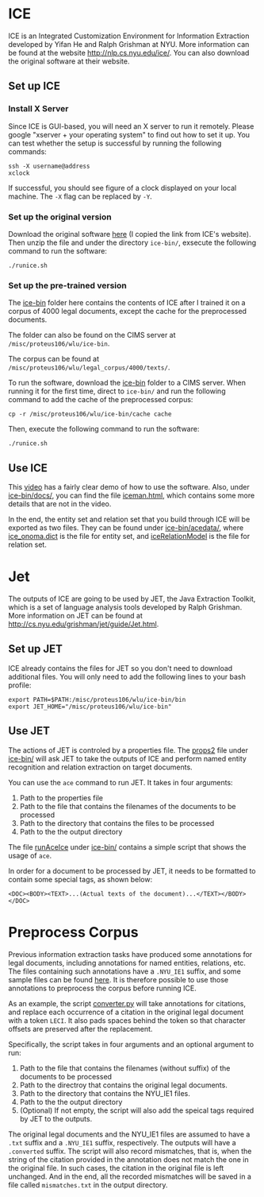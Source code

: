 # ICE

ICE is an Integrated Customization Environment for Information Extraction developed by Yifan He and Ralph Grishman at NYU. More information can be found at the website http://nlp.cs.nyu.edu/ice/. You can also download the original software at their website.

## Set up ICE

### Install X Server
Since ICE is GUI-based, you will need an X server to run it remotely. Please google "xserver + your operating system" to find out how to set it up. You can test whether the setup is successful by running the following commands:
```
ssh -X username@address
xclock
```
If successful, you should see figure of a clock displayed on your local machine. The `-X` flag can be replaced by `-Y`.

### Set up the original version

Download the original software [here](https://github.com/ivanhe/ice/releases/download/v0.2.0beta/ice-bin.zip "ice-bin.zip") (I copied the link from ICE's website). Then unzip the file and under the directory `ice-bin/`, exsecute the following command to run the software:
```
./runice.sh
```

### Set up the pre-trained version

The [ice-bin](./ice-bin) folder here contains the contents of ICE after I trained it on a corpus of 4000 legal documents, except the cache for the preprocessed documents.

The folder can also be found on the CIMS server at `/misc/proteus106/wlu/ice-bin`.

The corpus can be found at `/misc/proteus106/wlu/legal_corpus/4000/texts/`.

To run the software, download the [ice-bin](./ice-bin) folder to a CIMS server. When running it for the first time, direct to `ice-bin/` and run the following command to add the cache of the preprocessed corpus:
```
cp -r /misc/proteus106/wlu/ice-bin/cache cache
```
Then, execute the following command to run the software:
```
./runice.sh
```

## Use ICE

This [video](https://www.youtube.com/watch?v=7r53EpTy1_M) has a fairly clear demo of how to use the software. Also, under [ice-bin/docs/](./ice-bin/docs), you can find the file [iceman.html](./ice-bin/docs/iceman.html), which contains some more details that are not in the video. 

In the end, the entity set and relation set that you build through ICE will be exported as two files. They can be found under [ice-bin/acedata/](./ice-bin/acedata), where [ice_onoma.dict](./ice-bin/acedata/ice_onoma.dict) is the file for entity set, and [iceRelationModel](./ice-bin/acedata/iceRelationModel) is the file for relation set.

# Jet

The outputs of ICE are going to be used by JET, the Java Extraction Toolkit, which is a set of language analysis tools developed by Ralph Grishman. More information on JET can be found at http://cs.nyu.edu/grishman/jet/guide/Jet.html.

## Set up JET

ICE already contains the files for JET so you don't need to download additional files. You will only need to add the following lines to your bash profile:

```
export PATH=$PATH:/misc/proteus106/wlu/ice-bin/bin
export JET_HOME="/misc/proteus106/wlu/ice-bin"
```

## Use JET

The actions of JET is controled by a properties file. The [props2](./ice-bin/props2) file under [ice-bin/](./ice-bin) will ask JET to take the outputs of ICE and perform named entity recognition and relation extraction on target documents.

You can use the `ace` command to run JET. It takes in four arguments:
1. Path to the properties file
2. Path to the file that contains the filenames of the documents to be processed
3. Path to the directory that contains the files to be processed
4. Path to the the output directory

The file [runAceIce](./ice-bin/runAceIce) under [ice-bin/](./ice-bin) contains a simple script that shows the usage of `ace`.

In order for a document to be processed by JET, it needs to be formatted to contain some special tags, as shown below:
```
<DOC><BODY><TEXT>...(Actual texts of the document)...</TEXT></BODY></DOC>
```

# Preprocess Corpus

Previous information extraction tasks have produced some annotations for legal documents, including annotations for named entities, relations, etc. The files containing such annotations have a `.NYU_IE1` suffix, and some sample files can be found [here](../Web_of_Law_manual_rule_IE_and_citation_graph_scripts/test/fixed_files/). It is therefore possible to use those annotations to preprocess the corpus before running ICE.

As an example, the script [converter.py](./converter.py) will take annotations for citations, and replace each occurrence of a citation in the original legal document with a token `LECI`. It also pads spaces behind the token so that character offsets are preserved after the replacement.

Specifically, the script takes in four arguments and an optional argument to run:
1. Path to the file that contains the filenames (without suffix) of the documents to be processed
2. Path to the directroy that contains the original legal documents.
3. Path to the directory that contains the NYU_IE1 files.
4. Path to the the output directory
5. (Optional) If not empty, the script will also add the speical tags required by JET to the outputs.

The original legal documents and the NYU_IE1 files are assumed to have a `.txt` suffix and a `.NYU_IE1` suffix, respectively. The outputs will have a `.converted` suffix. The script will also record mismatches, that is, when the string of the citation provided in the annotation does not match the one in the original file. In such cases, the citation in the original file is left unchanged. And in the end, all the recorded mismatches will be saved in a file called `mismatches.txt` in the output directory.
